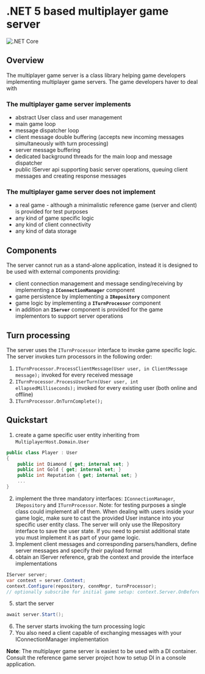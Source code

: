 # .NET 5 based multiplayer game server

![.NET Core](https://github.com/enriko-riba/multiplayer-host/workflows/.NET%20Core/badge.svg)

## Overview
The multiplayer game server is a class library helping game developers implementing multiplayer game servers. The game developers haver to deal with 

### The multiplayer game server implements
* abstract User class and user management
* main game loop
* message dispatcher loop
* client message double buffering (accepts new incoming messages simultaneously with turn processing)
* server message buffering
* dedicated background threads for the main loop and message dispatcher
* public IServer api supporting basic server operations, queuing client messages and creating response messages

### The multiplayer game server does not implement
* a real game - although a minimalistic reference game (server and client) is provided for test purposes
* any kind of game specific logic
* any kind of client connectivity
* any kind of data storage

## Components
The server cannot run as a stand-alone application, instead it is designed to be used with external components providing:
* client connection management and message sending/receiving by implementing a **`IConnectionManager`** component
* game persistence by implementing a **`IRepository`** component
* game logic by implementing a **`ITurnProcessor`** component
* in addition an **`IServer`** component is provided for the game implementors to support server operations

## Turn processing
The server uses the `ITurnProcessor` interface to invoke game specific logic. The server invokes turn processors in the following order:
1. `ITurnProcessor.ProcessClientMessage(User user, in ClientMessage message);` invoked for every received message 
2. `ITurnProcessor.ProcessUserTurn(User user, int ellapsedMilliseconds);` invoked for every existing user (both online and offline)
3. `ITurnProcessor.OnTurnComplete();`

## Quickstart
1. create a game specific user entity inheriting from `MultiplayerHost.Domain.User`
```cs
public class Player : User
{
    public int Diamond { get; internal set; }
    public int Gold { get; internal set; }
    public int Reputation { get; internal set; }
    ...
}
```
2. implement the three mandatory interfaces: `IConnectionManager`, `IRepository` and `ITurnProcessor`. 
Note: for testing purposes a single class could implement all of them. When dealing with users inside your game logic, make sure to cast the provided User instance into your specific user entity class.
The server will only use the IRepository interface to save the user state. If you need to persist additional state you must implement it as part of your game logic.
3. Implement client messages and corresponding parsers/handlers, define server messages and specify their payload format
4. obtain an IServer reference, grab the context and provide the interface implementations
```cs
IServer server;
var context = server.Context;
context.Configure(repository, connMngr, turnProcessor);
// optionally subscribe for initial game setup: context.Server.OnBeforeServerStart += OnServerStart;
```
5. start the server
```cs
await server.Start();
```
6. The server starts invoking the turn processing logic
7. You also need a client capable of exchanging messages with your IConnectionManager implementation

**Note**: The multiplayer game server is easiest to be used with a DI container. Consult the reference game server project how to setup DI in a console application.